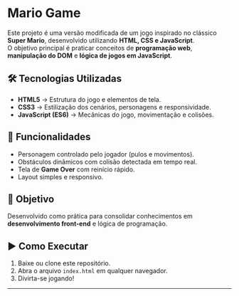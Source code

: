 # Mario Game

Este projeto é uma versão modificada de um jogo inspirado no clássico **Super Mario**, desenvolvido utilizando **HTML, CSS e JavaScript**.  
O objetivo principal é praticar conceitos de **programação web**, **manipulação do DOM** e **lógica de jogos em JavaScript**.

## 🛠️ Tecnologias Utilizadas
- **HTML5** → Estrutura do jogo e elementos de tela.  
- **CSS3** → Estilização dos cenários, personagens e responsividade.  
- **JavaScript (ES6)** → Mecânicas do jogo, movimentação e colisões.  

## 🚀 Funcionalidades
- Personagem controlado pelo jogador (pulos e movimentos).  
- Obstáculos dinâmicos com colisão detectada em tempo real.  
- Tela de **Game Over** com reinício rápido.  
- Layout simples e responsivo.  

## 🎯 Objetivo
Desenvolvido como prática para consolidar conhecimentos em **desenvolvimento front-end** e lógica de programação.  

## ▶️ Como Executar
1. Baixe ou clone este repositório.  
2. Abra o arquivo `index.html` em qualquer navegador.  
3. Divirta-se jogando!  

---
